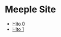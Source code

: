 # Meeple Site

<ul>
    <li><a href="docs/Hito 0.md">Hito 0<a></li>
    <li><a href="docs/Hito 1.md">Hito 1<a></li>
</ul>